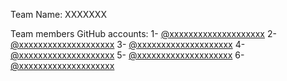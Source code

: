 Team Name: XXXXXXX

Team members GitHub accounts: 
1- [@xxxxxxxxxxxxxxxxxxxx](https://www.github.com/xxxxxxxxxxxxxxxxxxxx)
2- [@xxxxxxxxxxxxxxxxxxxx](https://www.github.com/xxxxxxxxxxxxxxxxxxxx)
3- [@xxxxxxxxxxxxxxxxxxxx](https://www.github.com/xxxxxxxxxxxxxxxxxxxx)
4- [@xxxxxxxxxxxxxxxxxxxx](https://www.github.com/xxxxxxxxxxxxxxxxxxxx)
5- [@xxxxxxxxxxxxxxxxxxxx](https://www.github.com/xxxxxxxxxxxxxxxxxxxx)
6- [@xxxxxxxxxxxxxxxxxxxx](https://www.github.com/xxxxxxxxxxxxxxxxxxxx)
